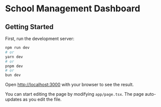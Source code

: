 #  School Management Dashboard

## Getting Started

First, run the development server:

```bash
npm run dev
# or
yarn dev
# or
pnpm dev
# or
bun dev
```

Open [http://localhost:3000](http://localhost:3000/admin) with your browser to see the result.

You can start editing the page by modifying `app/page.tsx`. The page auto-updates as you edit the file.

